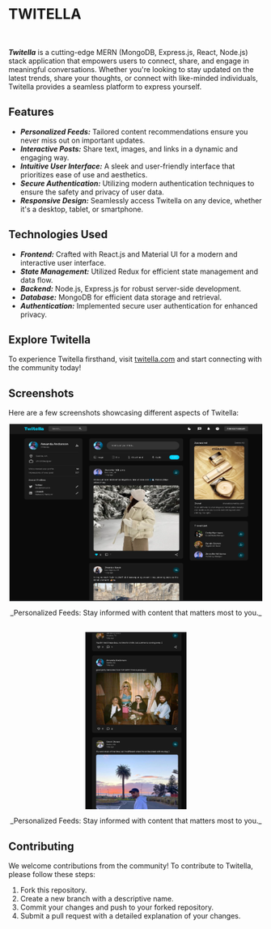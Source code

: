 # TWITELLA

<br>

***Twitella*** is a cutting-edge MERN (MongoDB, Express.js, React, Node.js) stack application that empowers users to connect, share, and engage in meaningful conversations. Whether you're looking to stay updated on the latest trends, share your thoughts, or connect with like-minded individuals, Twitella provides a seamless platform to express yourself.

## Features

- ***Personalized Feeds:*** Tailored content recommendations ensure you never miss out on important updates.
- ***Interactive Posts:*** Share text, images, and links in a dynamic and engaging way.
- ***Intuitive User Interface:*** A sleek and user-friendly interface that prioritizes ease of use and aesthetics.
- ***Secure Authentication:*** Utilizing modern authentication techniques to ensure the safety and privacy of user data.
- ***Responsive Design:*** Seamlessly access Twitella on any device, whether it's a desktop, tablet, or smartphone.

## Technologies Used

- ***Frontend:*** Crafted with React.js and Material UI for a modern and interactive user interface.
- ***State Management:*** Utilized Redux for efficient state management and data flow.
- ***Backend:*** Node.js, Express.js for robust server-side development.
- ***Database:*** MongoDB for efficient data storage and retrieval.
- ***Authentication:*** Implemented secure user authentication for enhanced privacy.

## Explore Twitella

To experience Twitella firsthand, visit [twitella.com](https://www.twitella.com) and start connecting with the community today!

## Screenshots

Here are a few screenshots showcasing different aspects of Twitella:

<div>
  <div style="display: flex; flex-direction: column; justify-content: start; align-items: center;">
    <img src="client/public/web.png" alt="resim" width="500" height="350">
  <p style="margin-bottom: 0;"> _Personalized Feeds: Stay informed with content that matters most to you._
</p>
  </div>
<div style="display: flex; flex-direction: column; justify-content: start; align-items: center; margin-top: 30px">
  <img src="client/public/mobile.png" alt="resim" width="200" height="350">
  <p style="margin-bottom: 0;">_Personalized Feeds: Stay informed with content that matters most to you._</p>
</div>

</div>

## Contributing

We welcome contributions from the community! To contribute to Twitella, please follow these steps:

1. Fork this repository.
2. Create a new branch with a descriptive name.
3. Commit your changes and push to your forked repository.
4. Submit a pull request with a detailed explanation of your changes.
